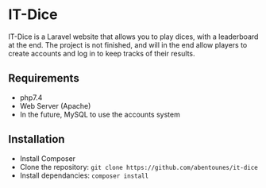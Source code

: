# IT-Dice

IT-Dice is a Laravel website that allows you to play dices, with a leaderboard at the end. The project is not finished, and will in the end allow players to create accounts and log in to keep tracks of their results.

## Requirements

* php7.4
* Web Server (Apache)
* In the future, MySQL to use the accounts system


## Installation 

- Install Composer
- Clone the repository:  `git clone https://github.com/abentounes/it-dice`
- Install dependancies: `composer install`

